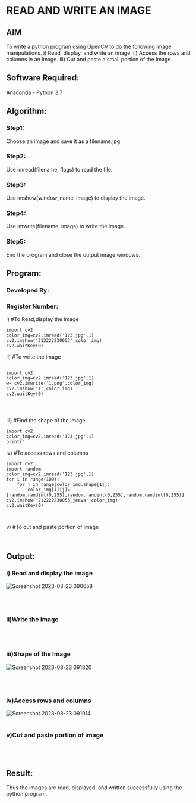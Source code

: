 # READ AND WRITE AN IMAGE
## AIM
To write a python program using OpenCV to do the following image manipulations.
i) Read, display, and write an image.
ii) Access the rows and columns in an image.
iii) Cut and paste a small portion of the image.

## Software Required:
Anaconda - Python 3.7
## Algorithm:
### Step1:
Choose an image and save it as a filename.jpg
### Step2:
Use imread(filename, flags) to read the file.
### Step3:
Use imshow(window_name, image) to display the image.
### Step4:
Use imwrite(filename, image) to write the image.
### Step5:
End the program and close the output image windows.
## Program:
### Developed By:
### Register Number: 
i) #To Read,display the image
```
import cv2
color_img=cv2.imread('123.jpg',1)
cv2.imshow('212222230053',color_img)
cv2.waitKey(0)

```
ii) #To write the image
```

import cv2
color_img=cv2.imread('123.jpg',1)
w= cv2.imwrite('1.png',color_img)
cv2.imshow('1',color_img)
cv2.waitKey(0)




```
iii) #Find the shape of the Image
```python3
import cv2
color_img=cv2.imread('123.jpg',1)
print("

```
iv) #To access rows and columns

```python3
import cv2
import random
color_img=cv2.imread('123.jpg',1)
for i in range(100):
    for j in range(color_img.shape[1]):
        color_img[i][j]=[random.randint(0,255),random.randint(0,255),random.randint(0,255)]
cv2.imshow('212222230053_jeeva',color_img)
cv2.waitKey(0)



```
v) #To cut and paste portion of image
```python3


```

## Output:

### i) Read and display the image
![Screenshot 2023-08-23 090658](https://github.com/JeevaGowtham-S/READ-AND-WRITE-IMAGE/assets/118042624/f9db3c0b-f59f-46bf-9006-f672234e1398)

<br>
<br>

### ii)Write the image

<br>
<br>

### iii)Shape of the Image
![Screenshot 2023-08-23 091820](https://github.com/JeevaGowtham-S/READ-AND-WRITE-IMAGE/assets/118042624/b1eabeb4-0a1c-4070-be38-4285a7195179)

<br>
<br>

### iv)Access rows and columns
![Screenshot 2023-08-23 091914](https://github.com/JeevaGowtham-S/READ-AND-WRITE-IMAGE/assets/118042624/8e4edab5-4a28-4169-b4a1-3e0d3316942e)
<br>
<br>

### v)Cut and paste portion of image
<br>
<br>

## Result:
Thus the images are read, displayed, and written successfully using the python program.
